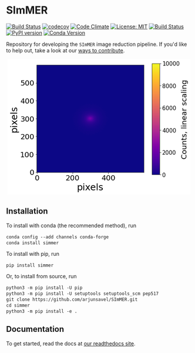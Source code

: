 # SImMER
[![Build Status](https://dev.azure.com/asavel/SImMER/_apis/build/status/arjunsavel.SImMER?branchName=master)](https://dev.azure.com/asavel/SImMER/_build?definitionId=1&_a=summary) [![codecov](https://codecov.io/gh/arjunsavel/simmer/branch/master/graph/badge.svg?token=5ERhXGwSDo)](https://codecov.io/gh/arjunsavel/simmer) [![Code Climate](https://img.shields.io/codeclimate/maintainability/arjunsavel/SImMER?style=flat)](https://codeclimate.com/github/arjunsavel/SImMER) [![License: MIT](https://img.shields.io/badge/License-MIT-yellow.svg)](https://opensource.org/licenses/MIT)
[![Build Status](https://readthedocs.org/projects/simmer/badge/?version=latest)](http://simmer.readthedocs.io/en/latest/?badge=latest) [![PyPI version](https://badge.fury.io/py/simmer.svg)](https://badge.fury.io/py/simmer) [![Conda Version](https://img.shields.io/conda/v/conda-forge/simmer?color=g&label=conda-forge%20%20%20%20%20&logo=conda-forge)](https://anaconda.org/conda-forge/simmer)


Repository for developing the ```SImMER``` image reduction pipeline. If you'd like to help out, take a look at our [ways to contribute](https://github.com/arjunsavel/simmer/blob/master/CONTRIBUTING.md).

<p align="center">
  <img src="https://github.com/arjunsavel/SImMER/blob/master/docs/img/final_image.png" />
</p>


## Installation
To install with conda (the recommended method), run
```
conda config --add channels conda-forge
conda install simmer
```
To install with pip, run
```
pip install simmer
```
Or, to install from source, run
```
python3 -m pip install -U pip
python3 -m pip install -U setuptools setuptools_scm pep517
git clone https://github.com/arjunsavel/SImMER.git
cd simmer
python3 -m pip install -e .
```
## Documentation
To get started, read the docs at [our readthedocs site](https://simmer.readthedocs.io/en/latest/pages/about.html).

